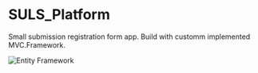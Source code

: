 # SULS_Platform
Small submission registration form app. 
Build with customm implemented MVC.Framework.

![Entity Framework](https://www.jenx.si/wp-content/uploads/2020/04/dot-net-ef-logo.png)

